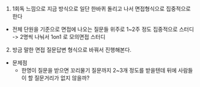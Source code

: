 #

1. 1회독 느낌으로 지금 방식으로 일단 한바퀴 돌리고 나서 면접형식으로 집중적으로 한다

- 전체 단원을 기준으로 면접에 나오는 질문들 위주로 1~2주 정도 집중적으로 스터디 -> 2명씩 나눠서 1on1 로 모의면접 스터디

2. 방금 말한 면접 질문답변 형식으로 바꿔서 진행해본다.

- 문제점
  - 한명이 질문을 받으면 꼬리물기 질문까지 2~3개 정도를 받을텐데 뒤에 사람들이 할 질문거리가 없지 않을까?
